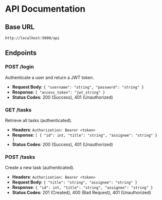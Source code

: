 # API Documentation

## Base URL
`http://localhost:5000/api`

## Endpoints

### POST /login
Authenticate a user and return a JWT token.
- **Request Body**: `{ "username": "string", "password": "string" }`
- **Response**: `{ "access_token": "jwt_string" }`
- **Status Codes**: 200 (Success), 401 (Unauthorized)

### GET /tasks
Retrieve all tasks (authenticated).
- **Headers**: `Authorization: Bearer <token>`
- **Response**: `[ { "id": int, "title": "string", "assignee": "string" } ]`
- **Status Codes**: 200 (Success), 401 (Unauthorized)

### POST /tasks
Create a new task (authenticated).
- **Headers**: `Authorization: Bearer <token>`
- **Request Body**: `{ "title": "string", "assignee": "string" }`
- **Response**: `{ "id": int, "title": "string", "assignee": "string" }`
- **Status Codes**: 201 (Created), 400 (Bad Request), 401 (Unauthorized)